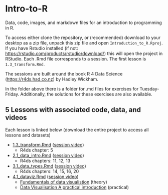 # Intro-to-R
Data, code, images, and markdown files for an introduction to programming in R.

To access either clone the repository, or (recommended) download to your desktop as a zip file, unpack this zip file and open `Introduction_to_R.Rproj`. If you have Rstudio installed (if not: https://rstudio.com/products/rstudio/download/) this will open the project in RStudio. Each .Rmd file corresponds to a session. The first lesson is `1.3_transform.Rmd`.

The sessions are built around the book R 4 Data Science (https://r4ds.had.co.nz) by Hadley Wickham.

In the folder above there is a folder for .md files for exercises for Tuesday-Friday. Additionally, the solutions for these exercises are also available. 

## 5 Lessons with associated code, data, and videos
Each lesson is linked below (download the entire project to access all lessons and datasets)

- [1.3_transform.Rmd](https://github.com/dougaparry/Intro-to-R/blob/master/1.3_transform.Rmd) ([session video](https://youtu.be/3Cbx53dEH-M))
  - R4ds chapter: 5
- [2.1_data_intro.Rmd](https://github.com/dougaparry/Intro-to-R/blob/master/2.1_data_intro.Rmd) ([session video](https://youtu.be/BgmyipnVQf8))
  - R4ds chapters: 11, 12, 13
- [3.1_data_types.Rmd](https://github.com/dougaparry/Intro-to-R/blob/master/3.1_data_types.Rmd) ([session video](https://youtu.be/ujF9QUoVkOE))
  - R4ds chapters: 14, 15, 16, 20
- [4.1_dataviz.Rmd](https://github.com/dougaparry/Intro-to-R/blob/master/4.1_dataviz.Rmd) ([session video](https://youtu.be/PoQy1EFVgrY))
  - [Fundamentals of data visualistion](https://serialmentor.com/dataviz/) (theory)
  - [Data Visualisation A practical introduction](https://socviz.co) (practical)


